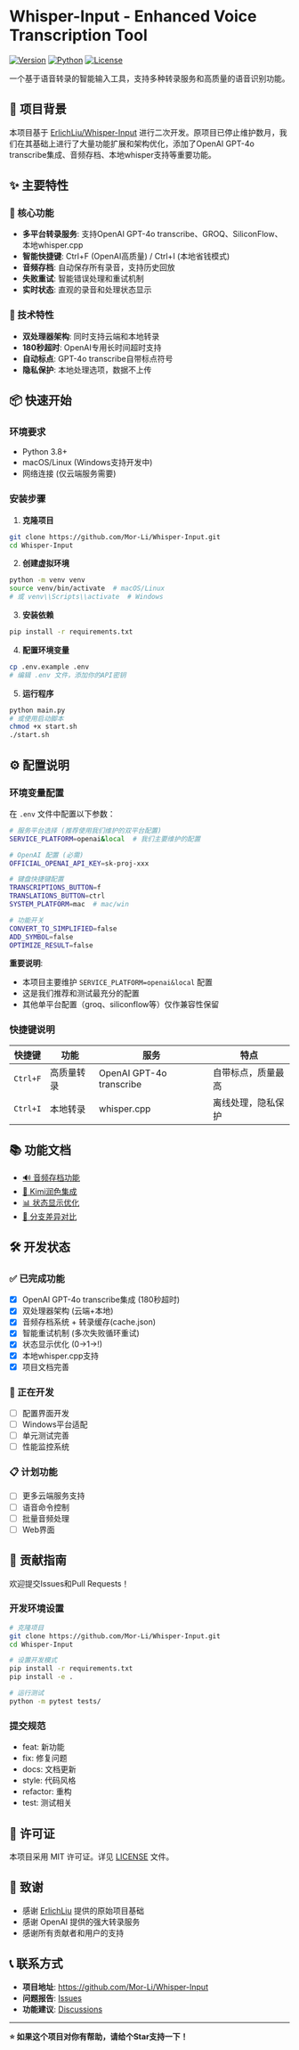 # Whisper-Input - Enhanced Voice Transcription Tool

[![Version](https://img.shields.io/badge/version-2.0.0-blue.svg)](./VERSION)
[![Python](https://img.shields.io/badge/python-3.8+-green.svg)](https://www.python.org/)
[![License](https://img.shields.io/badge/license-MIT-blue.svg)](LICENSE)

一个基于语音转录的智能输入工具，支持多种转录服务和高质量的语音识别功能。

## 🚀 项目背景

本项目基于 [ErlichLiu/Whisper-Input](https://github.com/ErlichLiu/Whisper-Input) 进行二次开发。原项目已停止维护数月，我们在其基础上进行了大量功能扩展和架构优化，添加了OpenAI GPT-4o transcribe集成、音频存档、本地whisper支持等重要功能。

## ✨ 主要特性

### 🎯 核心功能
- **多平台转录服务**: 支持OpenAI GPT-4o transcribe、GROQ、SiliconFlow、本地whisper.cpp
- **智能快捷键**: Ctrl+F (OpenAI高质量) / Ctrl+I (本地省钱模式)
- **音频存档**: 自动保存所有录音，支持历史回放
- **失败重试**: 智能错误处理和重试机制
- **实时状态**: 直观的录音和处理状态显示

### 🔧 技术特性
- **双处理器架构**: 同时支持云端和本地转录
- **180秒超时**: OpenAI专用长时间超时支持
- **自动标点**: GPT-4o transcribe自带标点符号
- **隐私保护**: 本地处理选项，数据不上传

## 📦 快速开始

### 环境要求
- Python 3.8+
- macOS/Linux (Windows支持开发中)
- 网络连接 (仅云端服务需要)

### 安装步骤

1. **克隆项目**
```bash
git clone https://github.com/Mor-Li/Whisper-Input.git
cd Whisper-Input
```

2. **创建虚拟环境**
```bash
python -m venv venv
source venv/bin/activate  # macOS/Linux
# 或 venv\\Scripts\\activate  # Windows
```

3. **安装依赖**
```bash
pip install -r requirements.txt
```

4. **配置环境变量**
```bash
cp .env.example .env
# 编辑 .env 文件，添加你的API密钥
```

5. **运行程序**
```bash
python main.py
# 或使用启动脚本
chmod +x start.sh
./start.sh
```

## ⚙️ 配置说明

### 环境变量配置

在 `.env` 文件中配置以下参数：

```bash
# 服务平台选择 (推荐使用我们维护的双平台配置)
SERVICE_PLATFORM=openai&local  # 我们主要维护的配置

# OpenAI 配置 (必需)
OFFICIAL_OPENAI_API_KEY=sk-proj-xxx

# 键盘快捷键配置
TRANSCRIPTIONS_BUTTON=f
TRANSLATIONS_BUTTON=ctrl
SYSTEM_PLATFORM=mac  # mac/win

# 功能开关
CONVERT_TO_SIMPLIFIED=false
ADD_SYMBOL=false
OPTIMIZE_RESULT=false
```

**重要说明**: 
- 本项目主要维护 `SERVICE_PLATFORM=openai&local` 配置
- 这是我们推荐和测试最充分的配置
- 其他单平台配置（groq、siliconflow等）仅作兼容性保留

### 快捷键说明

| 快捷键 | 功能 | 服务 | 特点 |
|--------|------|------|------|
| `Ctrl+F` | 高质量转录 | OpenAI GPT-4o transcribe | 自带标点，质量最高 |
| `Ctrl+I` | 本地转录 | whisper.cpp | 离线处理，隐私保护 |

## 📚 功能文档

- [🔊 音频存档功能](./docs/AUDIO_ARCHIVE_FEATURE.md)
- [🤖 Kimi润色集成](./docs/KIMI_USAGE.md) 
- [📊 状态显示优化](./docs/STATUS_DISPLAY_IMPROVEMENTS.md)
- [🔄 分支差异对比](./docs/BRANCH_DIFFERENCES.md)

## 🛠️ 开发状态

### ✅ 已完成功能
- [x] OpenAI GPT-4o transcribe集成 (180秒超时)
- [x] 双处理器架构 (云端+本地)
- [x] 音频存档系统 + 转录缓存(cache.json)
- [x] 智能重试机制 (多次失败循环重试)
- [x] 状态显示优化 (0→1→!)
- [x] 本地whisper.cpp支持
- [x] 项目文档完善

### 🚧 正在开发  
- [ ] 配置界面开发
- [ ] Windows平台适配
- [ ] 单元测试完善
- [ ] 性能监控系统

### 📋 计划功能
- [ ] 更多云端服务支持
- [ ] 语音命令控制
- [ ] 批量音频处理
- [ ] Web界面

## 🤝 贡献指南

欢迎提交Issues和Pull Requests！

### 开发环境设置
```bash
# 克隆项目
git clone https://github.com/Mor-Li/Whisper-Input.git
cd Whisper-Input

# 设置开发模式
pip install -r requirements.txt
pip install -e .

# 运行测试
python -m pytest tests/
```

### 提交规范
- feat: 新功能
- fix: 修复问题  
- docs: 文档更新
- style: 代码风格
- refactor: 重构
- test: 测试相关

## 📄 许可证

本项目采用 MIT 许可证。详见 [LICENSE](LICENSE) 文件。

## 🙏 致谢

- 感谢 [ErlichLiu](https://github.com/ErlichLiu) 提供的原始项目基础
- 感谢 OpenAI 提供的强大转录服务
- 感谢所有贡献者和用户的支持

## 📞 联系方式

- **项目地址**: https://github.com/Mor-Li/Whisper-Input  
- **问题报告**: [Issues](https://github.com/Mor-Li/Whisper-Input/issues)
- **功能建议**: [Discussions](https://github.com/Mor-Li/Whisper-Input/discussions)

---

**⭐ 如果这个项目对你有帮助，请给个Star支持一下！**